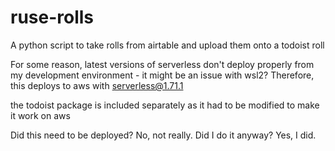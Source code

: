 # ruse-rolls
A python script to take rolls from airtable and upload them onto a todoist roll

For some reason, latest versions of serverless don't deploy properly from my development environment - it might be an issue with wsl2? Therefore, this deploys to aws with serverless@1.71.1

the todoist package is included separately as it had to be modified to make it work on aws

Did this need to be deployed? No, not really.
Did I do it anyway? Yes, I did.